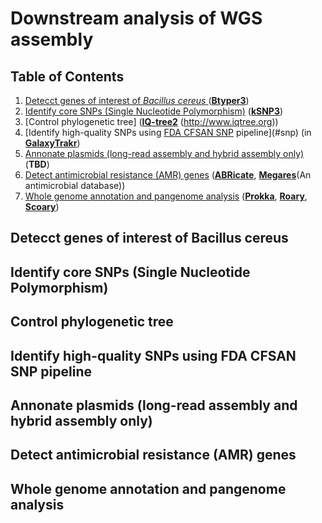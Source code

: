 # Downstream analysis of WGS assembly

## Table of Contents ##

1. [Detecct genes of interest of *Bacillus cereus* ](#btyper)([**Btyper3**](https://github.com/lmc297/BTyper3))
2. [Identify core SNPs (Single Nucleotide Polymorphism)](#ksnp) ([**kSNP3**](https://sourceforge.net/projects/ksnp/files/))
3. [Control phylogenetic tree] ([**IQ-tree2**](#iqtree) (http://www.iqtree.org))
4. [Identify high-quality SNPs using [FDA CFSAN SNP](https://snp-pipeline.readthedocs.io/en/latest/readme.html) pipeline](#snp) (in **[GalaxyTrakr](https://galaxytrakr.org/root/login?redirect=%2F)**)
5. [Annonate plasmids (long-read assembly and hybrid assembly only)](#plasmid) (**TBD**)
6. [Detect antimicrobial resistance (AMR) genes](#abricate) ([**ABRicate**](https://github.com/tseemann/abricate), [**Megares**](https://megares.meglab.org)(An antimicrobial database))
7. [Whole genome annotation and pangenome analysis](#prokka) ([**Prokka**](https://github.com/tseemann/prokka), [**Roary**](https://github.com/sanger-pathogens/Roary), [**Scoary**](https://github.com/AdmiralenOla/Scoary))

<a name = "btyper"></a>
## Detecct genes of interest of Bacillus cereus ##

<a name = "ksnp"></a>
## Identify core SNPs (Single Nucleotide Polymorphism) ##

<a name = "iqtree"></a>
## Control phylogenetic tree ##

<a name = "snp"></a>
## Identify high-quality SNPs using FDA CFSAN SNP pipeline ##

<a name = "plasmid"></a>
## Annonate plasmids (long-read assembly and hybrid assembly only) ##

<a name = "abricate"></a>
## Detect antimicrobial resistance (AMR) genes ##

<a name = "prokka"></a>
## Whole genome annotation and pangenome analysis ##
